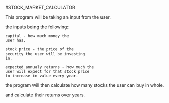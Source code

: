 #STOCK_MARKET_CALCULATOR

This program will be taking
an input from the user.

the inputs being the following:

	capital - how much money the
	user has.

	stock price - the price of the
	security the user will be investing
	in.

	expected annualy returns - how much the
	user will expect for that stock price
	to increase in value every year.

the program will then calculate how many stocks
the user can buy in whole.

and calculate their returns over years.